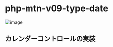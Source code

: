 # php-mtn-v09-type-date

![image](https://github.com/winofsql/php-mtn-v09-type-date-sqlite/assets/1501327/3588ee74-8443-49d8-958b-2407f9f8eac4)

## カレンダーコントロールの実装
